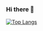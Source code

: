 ### Hi there 👋
[![Top Langs](https://github-readme-stats.vercel.app/api/top-langs/?username=aaawwwws&theme=vision-friendly-dark)](https://github.com/anuraghazra/github-readme-stats)
<!--
**aaawwwws/aaawwwws** is a ✨ _special_ ✨ repository because its `README.md` (this file) appears on your GitHub profile.

Here are some ideas to get you started:

- 🔭 I’m currently working on ...
- 🌱 I’m currently learning ...
- 👯 I’m looking to collaborate on ...
- 🤔 I’m looking for help with ...
- 💬 Ask me about ...
- 📫 How to reach me: ...
- 😄 Pronouns: ...
- ⚡ Fun fact: ...
-->
